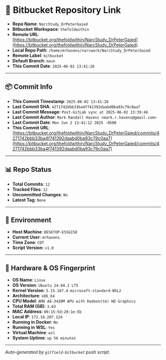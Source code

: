 # 🔗 Bitbucket Repository Link

- **Repo Name**: `NarcStudy_DrPeterGaied`
- **Bitbucket Workspace**: `thefoldwithin`
- **Remote URL**: [https://bitbucket.org/thefoldwithin/NarcStudy_DrPeterGaied](https://bitbucket.org/thefoldwithin/NarcStudy_DrPeterGaied)
- **Local Repo Path**: `/home/mrhavens/narcwork/NarcStudy_DrPeterGaied`
- **Remote Label**: `bitbucket`
- **Default Branch**: `main`
- **This Commit Date**: `2025-06-02 13:41:26`

---

## 📦 Commit Info

- **This Commit Timestamp**: `2025-06-02 13:41:26`
- **Last Commit SHA**: `4271742bbb33ba4f741392daabd0ba93c79c0aa7`
- **Last Commit Message**: `Post-GitLab sync at 2025-06-02 13:39:46`
- **Last Commit Author**: `Mark Randall Havens <mark.r.havens@gmail.com>`
- **Last Commit Date**: `Mon Jun 2 13:41:12 2025 -0500`
- **This Commit URL**: [https://bitbucket.org/thefoldwithin/NarcStudy_DrPeterGaied/commits/4271742bbb33ba4f741392daabd0ba93c79c0aa7](https://bitbucket.org/thefoldwithin/NarcStudy_DrPeterGaied/commits/4271742bbb33ba4f741392daabd0ba93c79c0aa7)

---

## 📊 Repo Status

- **Total Commits**: `12`
- **Tracked Files**: `12`
- **Uncommitted Changes**: `No`
- **Latest Tag**: `None`

---

## 🧭 Environment

- **Host Machine**: `DESKTOP-E5SGI58`
- **Current User**: `mrhavens`
- **Time Zone**: `CDT`
- **Script Version**: `v1.0`

---

## 🧬 Hardware & OS Fingerprint

- **OS Name**: `Linux`
- **OS Version**: `Ubuntu 24.04.2 LTS`
- **Kernel Version**: `5.15.167.4-microsoft-standard-WSL2`
- **Architecture**: `x86_64`
- **CPU Model**: `AMD A6-3420M APU with Radeon(tm) HD Graphics`
- **Total RAM (GB)**: `3.63`
- **MAC Address**: `00:15:5d:20:1e:5b`
- **Local IP**: `172.18.207.124`
- **Running in Docker**: `No`
- **Running in WSL**: `Yes`
- **Virtual Machine**: `wsl`
- **System Uptime**: `up 56 minutes`

---

_Auto-generated by `gitfield-bitbucket` push script._
